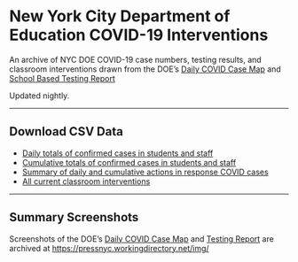 # New York City Department of Education COVID-19 Interventions

An archive of NYC DOE COVID-19 case numbers, testing results, and classroom interventions drawn from the DOE’s [Daily COVID Case Map](https://www.schools.nyc.gov/school-life/health-and-wellness/covid-information/daily-covid-case-map) and [School Based Testing Report](https://testingresults.schools.nyc)

Updated nightly.

---

## Download CSV Data
* [Daily totals of confirmed cases in students and staff](https://raw.githubusercontent.com/pressnyc/nyc-doe-covid-interventions/main/csv/confirmed-cases-daily.csv)
* [Cumulative totals of confirmed cases in students and staff](https://raw.githubusercontent.com/pressnyc/nyc-doe-covid-interventions/main/csv/confirmed-cases-cumulative.csv)
* [Summary of daily and cumulative actions in response COVID cases](https://raw.githubusercontent.com/pressnyc/nyc-doe-covid-interventions/main/csv/actions.csv)
* [All current classroom interventions](https://raw.githubusercontent.com/pressnyc/nyc-doe-covid-interventions/main/csv/activeinterventioncases.csv)

---

## Summary Screenshots

Screenshots of the DOE’s [Daily COVID Case Map](https://www.schools.nyc.gov/school-life/health-and-wellness/covid-information/daily-covid-case-map) and [Testing Report](https://testingresults.schools.nyc) are archived at https://pressnyc.workingdirectory.net/img/
